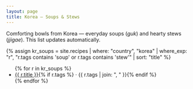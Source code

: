 ```yaml
---
layout: page
title: Korea — Soups & Stews
---
```


<p>Comforting bowls from Korea — everyday soups (<em>guk</em>) and hearty stews (<em>jjigae</em>). This list updates automatically.</p>

{% assign kr_soups = site.recipes | where: "country", "korea" | where_exp: "r", "r.tags contains 'soup' or r.tags contains 'stew'" | sort: "title" %}
<ul>
{% for r in kr_soups %}
  <li><a href="{{ r.url }}">{{ r.title }}</a>{% if r.tags %} · {{ r.tags | join: ", " }}{% endif %}</li>
{% endfor %}
</ul>
